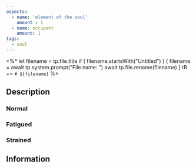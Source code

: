 ```yaml
---
aspects: 
  - name: 'element of the soul'
    amount : 1
  - name: occupant 
    amount: 1
tags: 
  - soul
---
```

<%*
let filename = tp.file.title
if ( filename.startsWith("Untitled") ) {
  filename = await tp.system.prompt("File name: ")
  await tp.file.rename(filename)
} 
tR += `# ${filename}`
%>
## Description

### Normal 
### Fatigued
### Strained 

## Information